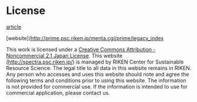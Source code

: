 # License

[article](https://doi.org/10.1016/j.phytochem.2012.07.007)

<!-- This website is no longer accessible -->
<!-- [website](http://spectra.psc.riken.jp/menta.cgi/respect/licence/licence) -->
[website](http://prime.psc.riken.jp/menta.cgi/prime/legacy_index

This work is licensed under a [Creative Commons Attribution - Noncommercial 2.1 Japan License](http://creativecommons.org/licenses/by-nc/2.1/jp/deed.en).
This website (http://spectra.psc.riken.jp/) is managed by RIKEN Center for Sustainable Resource Science. The legal title to all data in this website remains in RIKEN. Any person who accesses and uses this website should note and agree the following terms and conditions prior to using this website.
The information is not provided for commercial use. If the information is intended to use for commercial application, please contact us.